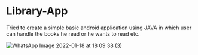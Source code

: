 # Library-App
Tried to create a simple basic android application using JAVA in which user can handle the books he read or he wants to read etc.

![WhatsApp Image 2022-01-18 at 18 09 38 (3)](https://user-images.githubusercontent.com/68722462/149939396-dff9e973-6d90-4980-8e6f-f469678ebb34.jpeg)
